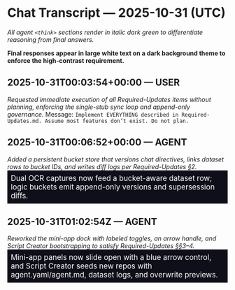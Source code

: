 # Chat Transcript — 2025-10-31 (UTC)

_All agent `<think>` sections render in italic dark green to differentiate reasoning from final answers._

**Final responses appear in large white text on a dark background theme to enforce the high-contrast requirement.**

<!-- Append conversation turns below using the mandated formatting. -->

## 2025-10-31T00:03:54+00:00 — USER
<think>*Requested immediate execution of all Required-Updates items without planning, enforcing the single-stub sync loop and append-only governance.*</think>
Message: `Implement EVERYTHING described in Required-Updates.md. Assume most features don’t exist. Do not plan.`

## 2025-10-31T00:06:52+00:00 — AGENT
<think>*Added a persistent bucket store that versions chat directives, links dataset rows to bucket IDs, and writes diff logs per Required-Updates §2.*</think>
<span style="color:#ffffff; font-size:1.2em; background-color:#0f0f1a; display:block; padding:8px;">Dual OCR captures now feed a bucket-aware dataset row; logic buckets emit append-only versions and supersession diffs.</span>

## 2025-10-31T01:02:54Z — AGENT
<think>*Reworked the mini-app dock with labeled toggles, an arrow handle, and Script Creator bootstrapping to satisfy Required-Updates §§3–4.*</think>
<span style="color:#ffffff; font-size:1.2em; background-color:#0f0f1a; display:block; padding:8px;">Mini-app panels now slide open with a blue arrow control, and Script Creator seeds new repos with agent.yaml/agent.md, dataset logs, and overwrite previews.</span>
